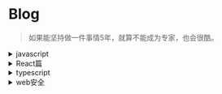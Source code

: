 # Blog
> 如果能坚持做一件事情5年，就算不能成为专家，也会很酷。
<details>
  <summary>javascript</summary>
  
  - [Object.defineProperty的用法](https://github.com/lxnxbnq/blog/issues/7)
  
</details>

<details>
  <summary>React篇</summary>
 
  - [react基础](https://github.com/lxnxbnq/blog/issues/9)
  - [React Fiber架构](https://github.com/lxnxbnq/blog/issues/10)
  - [redux源码解析](https://github.com/lxnxbnq/blog/issues/1)
  - [redux-thunk源码解析](https://github.com/lxnxbnq/blog/issues/2)
  - [HashRouter和BrowserRouter](https://github.com/lxnxbnq/blog/issues/4)
</details>

<details>
  <summary>typescript</summary>
 
  - [基础入门](https://github.com/lxnxbnq/blog/issues/8)
  - [typescript开发常见问题](https://github.com/lxnxbnq/blog/issues/5)
</details>


<details>
  <summary>web安全</summary>
 
  - [常见web安全问题](https://github.com/lxnxbnq/blog/issues/6)
</details>
